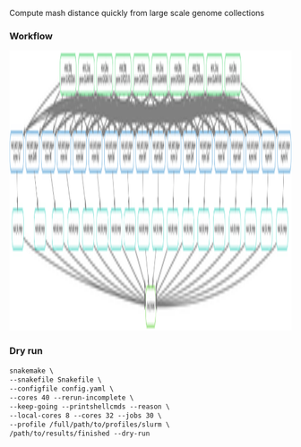 Compute mash distance quickly from large scale genome collections

### Workflow
<div align=center><img width="800" height="500" src="docs/dag.svg"/></div>

### Dry run
```
snakemake \
--snakefile Snakefile \
--configfile config.yaml \
--cores 40 --rerun-incomplete \
--keep-going --printshellcmds --reason \
--local-cores 8 --cores 32 --jobs 30 \
--profile /full/path/to/profiles/slurm \
/path/to/results/finished --dry-run
```

